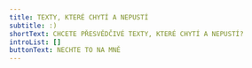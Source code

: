 ```yaml
---
title: TEXTY, KTERÉ CHYTÍ A NEPUSTÍ
subtitle: :)
shortText: CHCETE PŘESVĚDČIVÉ TEXTY, KTERÉ CHYTÍ A NEPUSTÍ?
introList: []
buttonText: NECHTE TO NA MNĚ
---
```

